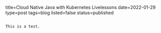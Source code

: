 title=Cloud Native Java with Kubernetes Livelessons
date=2022-01-29
type=post
tags=blog
listed=false
status=published
~~~~~~

This is a test.